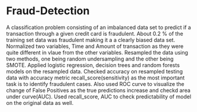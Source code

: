 # Fraud-Detection
A classification problem consisting of an imbalanced data set to predict if a transaction through a given credit card is fraudulent.
About 0.2 % of the training set data was fraudulent making it a a clearly biased data set.
Normalized two variables, Time and Amount of transaction as they were quite different in vlaue from the other variables.
Resampled the data using two methods, one being random undersampling and the other being SMOTE.
Applied logistic regression, decision trees and random forests models on the resampled data.
Checked accuracy on resampled testing data with accuracy metric recall_score(sensitivity) as the most important task is to identify fraudulent cases.
Also used ROC curve to visualize the change of False Positives as the true predictions increase and checkd area under curve(AUC).
Used recall_score, AUC to check predictability of model on the original data as well.

